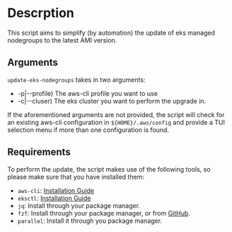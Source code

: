 # Descrption

This script aims to simplify (by automation) the update of eks managed nodegroups to the latest AMI version.

## Arguments

`update-eks-nodegroups` takes in two arguments:

- -p|--profile) The aws-cli profile you want to use
- -c|--cluser) The eks cluster you want to perform the upgrade in.

If the aforementioned arguments are not provided, the script will check for an existing aws-cli configuration
in `${HOME}/.aws/config` and provide a TUI selection menu if more than one configuration is found.

## Requirements

To perform the update, the script makes use of the following tools, so please make sure that you have installed them:

- `aws-cli`: [Installation Guide](https://docs.aws.amazon.com/cli/latest/userguide/getting-started-install.html)
- `eksctl`: [Installation Guide](https://docs.aws.amazon.com/eks/latest/userguide/eksctl.html)
- `jq`: Install through your package manager.
- `fzf`: Install through your package manager, or from [GitHub](https://github.com/junegunn/fzf).
- `parallel`: Install it through you package manager.

